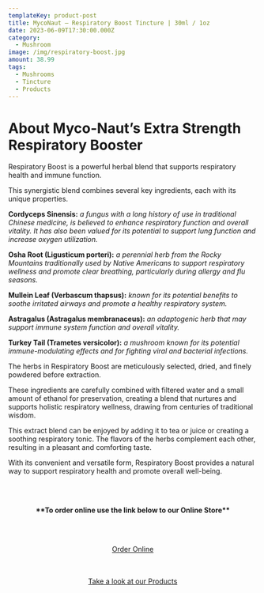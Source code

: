 ```yaml
---
templateKey: product-post
title: MycoNaut – Respiratory Boost Tincture | 30ml / 1oz
date: 2023-06-09T17:30:00.000Z
category:
  - Mushroom
image: /img/respiratory-boost.jpg
amount: 38.99
tags:
  - Mushrooms
  - Tincture
  - Products
---
```

# **About Myco-Naut’s Extra Strength Respiratory Booster**

Respiratory Boost is a powerful herbal blend that supports respiratory health and immune function.

This synergistic blend combines several key ingredients, each with its unique properties.

**Cordyceps Sinensis:** *a fungus with a long history of use in traditional Chinese medicine, is believed to enhance respiratory function and overall vitality. It has also been valued for its potential to support lung function and increase oxygen utilization.*

**Osha Root (Ligusticum porteri):** *a perennial herb from the Rocky Mountains traditionally used by Native Americans to support respiratory wellness and promote clear breathing, particularly during allergy and flu seasons.*

**Mullein Leaf (Verbascum thapsus):** *known for its potential benefits to soothe irritated airways and promote a healthy respiratory system.*

**Astragalus (Astragalus membranaceus):** *an adaptogenic herb that may support immune system function and overall vitality.*

**Turkey Tail (Trametes versicolor):** *a mushroom known for its potential immune-modulating effects and for fighting viral and bacterial infections.*

The herbs in Respiratory Boost are meticulously selected, dried, and finely powdered before extraction.

These ingredients are carefully combined with filtered water and a small amount of ethanol for preservation, creating a blend that nurtures and supports holistic respiratory wellness, drawing from centuries of traditional wisdom.

This extract blend can be enjoyed by adding it to tea or juice or creating a soothing respiratory tonic. The flavors of the herbs complement each other, resulting in a pleasant and comforting taste.

With its convenient and versatile form, Respiratory Boost provides a natural way to support respiratory health and promote overall well-being.

<br><br>

<Center>

**\*\*To order online use the link below to our Online Store\*\***

<br><br>

<Center><a class="link-view-more-products" target="_blank" href="https://capitalcbd.shop/product/myco-nauts-respiratory-boost-1oz/">Order Online</a></

<br><br><br>

<Center><a class="link-view-more-products" target="_blank" href="https://capitalamericanshaman.com/products">Take a look at our Products</a></Center>

<br><br>